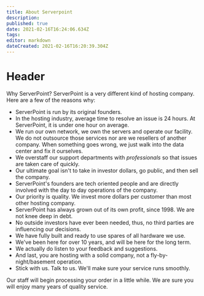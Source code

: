 ```yaml
---
title: About Serverpoint
description: 
published: true
date: 2021-02-16T16:24:06.634Z
tags: 
editor: markdown
dateCreated: 2021-02-16T16:20:39.304Z
---
```


# Header
Why ServerPoint?
ServerPoint is a very different kind of hosting company. Here are a few of the reasons why:

- ServerPoint is run by its original founders.
- In the hosting industry, average time to resolve an issue is 24 hours. At ServerPoint, it is under one hour on average.
- We run our own network, we own the servers and operate our facility. We do not outsource those services nor are we resellers of another company. When something goes wrong, we just walk into the data center and fix it ourselves.
- We overstaff our support departments with *professionals* so that issues are taken care of quickly.
- Our ultimate goal isn't to take in investor dollars, go public, and then sell the company.
- ServerPoint's founders are tech oriented people and are directly involved with the day to day operations of the company.
- Our priority is quality. We invest more dollars per customer than most other hosting company.
- ServerPoint has always grown out of its own profit, since 1998. We are not knee deep in debt.
- No outside investors have ever been needed, thus, no third parties are influencing our decisions.
- We have fully built and ready to use spares of all hardware we use.
- We've been here for over 10 years, and will be here for the long term.
- We actually do listen to your feedback and suggestions.
- And last, you are hosting with a solid company, not a fly-by-night/basement operation.
- Stick with us. Talk to us. We'll make sure your service runs smoothly.

Our staff will begin processing your order in a little while. We are sure you will enjoy many years of quality service.